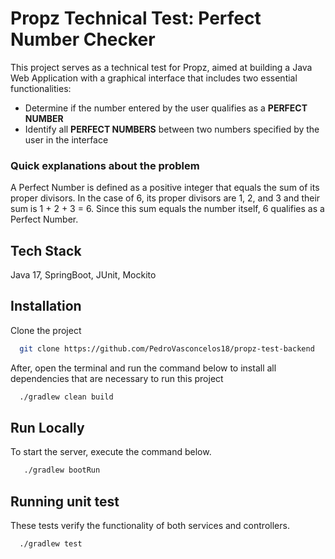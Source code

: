 # Propz Technical Test: Perfect Number Checker

This project serves as a technical test for Propz, aimed at building a Java Web Application with a graphical interface that includes two essential functionalities: 

- Determine if the number entered by the user qualifies as a **PERFECT NUMBER**
- Identify all **PERFECT NUMBERS** between two numbers specified by the user in the interface

### Quick explanations about the problem

  A Perfect Number is defined as a positive integer that equals the sum of its proper divisors. 
  In the case of 6, its proper divisors are 1, 2, and 3 and their sum is 1 + 2 + 3 = 6. 
  Since this sum equals the number itself, 6 qualifies as a Perfect Number.

## Tech Stack

Java 17, SpringBoot, JUnit, Mockito

## Installation

Clone the project

```bash
  git clone https://github.com/PedroVasconcelos18/propz-test-backend
```

After, open the terminal and run the command below to install all dependencies that are necessary to run this project

```bash
  ./gradlew clean build
```
    
## Run Locally

To start the server, execute the command below.

```bash
   ./gradlew bootRun
```

## Running unit test

These tests verify the functionality of both services and controllers.

```bash
  ./gradlew test
```
